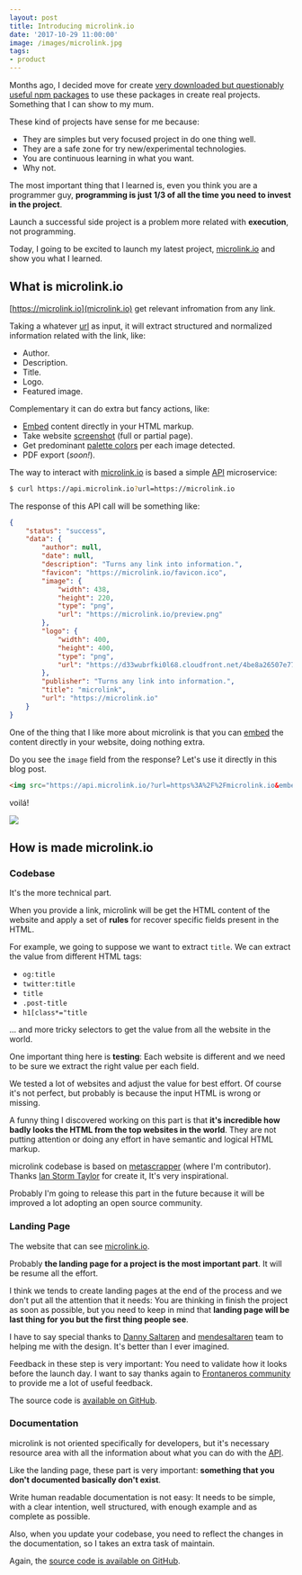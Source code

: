 ```yaml
---
layout: post
title: Introducing microlink.io
date: '2017-10-29 11:00:00'
image: /images/microlink.jpg
tags:
- product
---
```


Months ago, I decided move for create [very downloaded but questionably useful npm packages](https://www.npmjs.com/package/emojis-list) to use these packages in create real projects. Something that I can show to my mum.

These kind of projects have sense for me because:

- They are simples but very focused project in do one thing well.
- They are a safe zone for try new/experimental technologies.
- You are continuous learning in what you want.
- Why not.

The most important thing that I learned is, even you think you are a programmer guy, **programming is just 1/3 of all the time you need to invest in the project**.

Launch a successful side project is a problem more related with **execution**, not programming.

Today, I going to be excited to launch my latest project, [microlink.io](https://microlink.io) and show you what I learned.

## What is microlink.io

[https://microlink.io](microlink.io) get relevant infromation from any link.


Taking a whatever [url](https://docs.microlink.io/#url) as input, it will extract structured and normalized information related with the link, like:

- Author.
- Description.
- Title.
- Logo.
- Featured image.

Complementary it can do extra but fancy actions, like:

- [Embed](https://docs.microlink.io/#embeded-support) content directly in your HTML markup.
- Take website [screenshot](https://docs.microlink.io/#screenshot) (full or partial page).
- Get predominant [palette colors](https://docs.microlink.io/#palette) per each image detected.
- PDF export (*soon!*).

The way to interact with [microlink.io](https://microlink.io) is based a simple [API](https://docs.microlink.io) microservice:

```bash
$ curl https://api.microlink.io?url=https://microlink.io
```

The response of this API call will be something like:

```json
{
	"status": "success",
	"data": {
		"author": null,
		"date": null,
		"description": "Turns any link into information.",
		"favicon": "https://microlink.io/favicon.ico",
		"image": {
			"width": 438,
			"height": 220,
			"type": "png",
			"url": "https://microlink.io/preview.png"
		},
		"logo": {
			"width": 400,
			"height": 400,
			"type": "png",
			"url": "https://d33wubrfki0l68.cloudfront.net/4be8a26507e779272b76c8427a86066bd1bc7346/168e4/logo.png"
		},
		"publisher": "Turns any link into information.",
		"title": "microlink",
		"url": "https://microlink.io"
	}
}
```

One of the thing that I like more about microlink is that you can [embed](https://docs.microlink.io/#embeded-support) the content directly in your website, doing nothing extra.

Do you see the `image` field from the response? Let's use it directly in this blog post. 

```html
<img src="https://api.microlink.io/?url=https%3A%2F%2Fmicrolink.io&embed=image.url" />
```

voilá!

<img src="https://api.microlink.io/?url=https%3A%2F%2Fmicrolink.io&embed=image.url" />

## How is made microlink.io

### Codebase

It's the more technical part.

When you provide a link, microlink will be get the HTML content of the website and apply a set of **rules** for recover specific fields present in the HTML.

For example, we going to suppose we want to extract `title`. We can extract the value from different HTML tags:

- `og:title`
- `twitter:title`
- `title`
- `.post-title`
- `h1[class*="title`

... and more tricky selectors to get the value from all the website in the world.

One important thing here is **testing**: Each website is different and we need to be sure we extract the right value per each field.

We tested a lot of websites and adjust the value for best effort. Of course it's not perfect, but probably is because the input HTML is wrong or missing.

A funny thing I discovered working on this part is that **it's incredible how badly looks the HTML from the top websites in the world**. They are not putting attention or doing any effort in have semantic and logical HTML markup.

microlink codebase is based on [metascrapper](https://github.com/ianstormtaylor/metascraper) (where I'm contributor). Thanks [Ian Storm Taylor](https://twitter.com/ianstormtaylor) for create it, It's very inspirational.

Probably I'm going to release this part in the future because it will be improved a lot adopting an open source community.

### Landing Page

The website that can see  [microlink.io](https://microlink.io). 

Probably **the landing page for a project is the most important part**. It will be resume all the effort. 

I think we tends to create landing pages at the end of the process and we don't put all the attention that it needs: You are thinking in finish the project as soon as possible, but you need to keep in mind that **landing page will be last thing for you but the first thing people see**.

I have to say special thanks to [Danny Saltaren](https://twitter.com/dsaltaren) and [mendesaltaren](https://www.mendesaltaren.com) team to helping me with the design. It's better than I ever imagined.

Feedback in these step is very important: You need to validate how it looks before the launch day. I want to say thanks again to [Frontaneros community](https://github.com/Frontaneria) to provide me a lot of useful feedback.

The source code is [available on GitHub](https://github.com/microlinkhq/www). 

### Documentation

microlink is not oriented specifically for developers, but it's necessary resource area with all the information about what you can do with the [API](https://docs.microlink.io/#getting-started).

Like the landing page, these part is very important: **something that you don't documented basically don't exist**.

Write human readable documentation is not easy: It needs to be simple, with a clear intention, well structured, with enough example and as complete as possible. 

Also, when you update your codebase, you need to reflect the changes in the documentation, so I takes an extra task of maintain.

Again, the [source code is available on GitHub](https://github.com/microlinkhq/docs).
